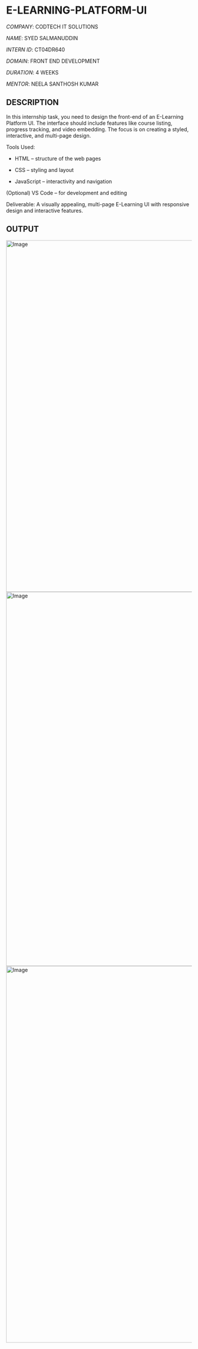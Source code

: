 # E-LEARNING-PLATFORM-UI

*COMPANY*: CODTECH IT SOLUTIONS

*NAME*: SYED SALMANUDDIN

*INTERN ID*: CT04DR640

*DOMAIN*: FRONT END DEVELOPMENT

*DURATION*: 4 WEEKS

*MENTOR*: NEELA SANTHOSH KUMAR

## DESCRIPTION

In this internship task, you need to design the front-end of an E-Learning Platform UI. The interface should include features like course listing, progress tracking, and video embedding. The focus is on creating a styled, interactive, and multi-page design.

Tools Used:

- HTML – structure of the web pages

- CSS – styling and layout

- JavaScript – interactivity and navigation

(Optional) VS Code – for development and editing

Deliverable:
A visually appealing, multi-page E-Learning UI with responsive design and interactive features.

## OUTPUT
<img width="1910" height="952" alt="Image" src="https://github.com/user-attachments/assets/07ad2d37-d52a-4b97-94e6-34b2730dbceb" />

<img width="1919" height="1013" alt="Image" src="https://github.com/user-attachments/assets/73bbda98-c55d-4581-b977-bc86272e0ec3" />

<img width="1917" height="1020" alt="Image" src="https://github.com/user-attachments/assets/1a589a4b-8d51-4511-af9f-2908393df4e0" />
